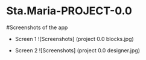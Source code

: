 # Sta.Maria-PROJECT-0.0

#Screenshots of the app

- Screen 1 
![Screenshots] (project 0.0 blocks.jpg)

- Screen 2
![Screenshots] (project 0.0 designer.jpg)
